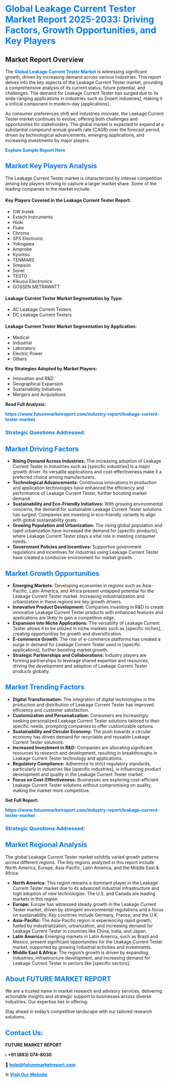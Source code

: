 <h1 style="color: #007BFF;">Global Leakage Current Tester Market Report 2025-2033: Driving Factors, Growth Opportunities, and Key Players</h1>

<section id="overview">
<h2>Market Report Overview</h2>
<p>The <a href="https://www.futuremarketreport.com/industry-report/leakage-current-tester-market" style="color: #007BFF; text-decoration: none;"><strong>Global Leakage Current Tester Market</strong></a> is witnessing significant growth, driven by increasing demand across various industries. This report delves into the key aspects of the Leakage Current Tester market, providing a comprehensive analysis of its current status, future potential, and challenges. The demand for Leakage Current Tester has surged due to its wide-ranging applications in industries such as [insert industries], making it a critical component in modern-day [applications].</p>
<p>As consumer preferences shift and industries innovate, the Leakage Current Tester market continues to evolve, offering both challenges and opportunities for stakeholders. The global market is expected to expand at a substantial compound annual growth rate (CAGR) over the forecast period, driven by technological advancements, emerging applications, and increasing investments by major players.</p>
</section>

<section id="overview">
<p><a href="https://www.futuremarketreport.com/request-sample/reportId=90302" style="color: #007BFF; text-decoration: none;"><strong>Explore Sample Report Here</strong></a></p>
</section>

<section id="key-players">
<h2 style="color: #007BFF;">Market Key Players Analysis</h2>
<p>The Leakage Current Tester market is characterized by intense competition among key players striving to capture a larger market share. Some of the leading companies in the market include:</p>
<h4>Key Players Covered in the Leakage Current Tester Report:</h4>
<ul><li>GW Instek</li><li>Extech Instruments</li><li>Hioki</li><li>Fluke</li><li>Chroma</li><li>SPS Electronic</li><li>Yokogawa</li><li>Amprobe</li><li>Kyoritsu</li><li>TENMARS</li><li>Simpson</li><li>Sonel</li><li>TESTO</li><li>Kikusui Electronics</li><li>GOSSEN METRAWATT</li></ul>
<h4>Leakage Current Tester Market Segmentation by Type:</h4>
<ul><li>AC Leakage Current Testers</li><li>DC Leakage Current Testers</li></ul>

<h4>Leakage Current Tester Market Segmentation by Application:</h4>
<ul><li>Medical</li><li>Industrial</li><li>Laboratory</li><li>Electric Power</li><li>Others</li></ul>
<p><strong>Key Strategies Adopted by Market Players:</strong></p>
<ul>
<li>Innovation and R&D</li>
<li>Geographical Expansion</li>
<li>Sustainability Initiatives</li>
<li>Mergers and Acquisitions</li>
</ul>
</section>

<section>
<p><strong>Read Full Analysis: </strong></p><a href="https://www.futuremarketreport.com/industry-report/leakage-current-tester-market" style="color: #007BFF; text-decoration: none;"><strong>https://www.futuremarketreport.com/industry-report/leakage-current-tester-market</strong></a>
<h3 style="color: #007BFF;">Strategic Questions Addressed:</h3>
</section>

<section id="driving-factors">
<h2 style="color: #007BFF;">Market Driving Factors</h2>
<ul>
<li><strong>Rising Demand Across Industries:</strong> The increasing adoption of Leakage Current Tester in industries such as [specific industries] is a major growth driver. Its versatile applications and cost-effectiveness make it a preferred choice among manufacturers.</li>
<li><strong>Technological Advancements:</strong> Continuous innovations in production and application technologies have enhanced the efficiency and performance of Leakage Current Tester, further boosting market demand.</li>
<li><strong>Sustainability and Eco-Friendly Initiatives:</strong> With growing environmental concerns, the demand for sustainable Leakage Current Tester solutions has surged. Companies are investing in eco-friendly variants to align with global sustainability goals.</li>
<li><strong>Growing Population and Urbanization:</strong> The rising global population and rapid urbanization have increased the demand for [specific products], where Leakage Current Tester plays a vital role in meeting consumer needs.</li>
<li><strong>Government Policies and Incentives:</strong> Supportive government regulations and incentives for industries using Leakage Current Tester have created a conducive environment for market growth.</li>
</ul>
</section>

<section id="growth-opportunities">
<h2 style="color: #007BFF;">Market Growth Opportunities</h2>
<ul>
<li><strong>Emerging Markets:</strong> Developing economies in regions such as Asia-Pacific, Latin America, and Africa present untapped potential for the Leakage Current Tester market. Increasing industrialization and urbanization in these regions are key growth drivers.</li>
<li><strong>Innovative Product Development:</strong> Companies investing in R&D to create innovative Leakage Current Tester products with enhanced features and applications are likely to gain a competitive edge.</li>
<li><strong>Expansion into Niche Applications:</strong> The versatility of Leakage Current Tester allows it to be utilized in niche markets such as [specific niches], creating opportunities for growth and diversification.</li>
<li><strong>E-commerce Growth:</strong> The rise of e-commerce platforms has created a surge in demand for Leakage Current Tester used in [specific applications], further boosting market growth.</li>
<li><strong>Strategic Partnerships and Collaborations:</strong> Industry players are forming partnerships to leverage shared expertise and resources, driving the development and adoption of Leakage Current Tester products globally.</li>
</ul>
</section>

<section id="trending-factors">
<h2 style="color: #007BFF;">Market Trending Factors</h2>
<ul>
<li><strong>Digital Transformation:</strong> The integration of digital technologies in the production and distribution of Leakage Current Tester has improved efficiency and customer satisfaction.</li>
<li><strong>Customization and Personalization:</strong> Consumers are increasingly seeking personalized Leakage Current Tester solutions tailored to their specific needs, prompting companies to offer customizable options.</li>
<li><strong>Sustainability and Circular Economy:</strong> The push towards a circular economy has driven demand for recyclable and reusable Leakage Current Tester solutions.</li>
<li><strong>Increased Investment in R&D:</strong> Companies are allocating significant resources to research and development, resulting in breakthroughs in Leakage Current Tester technology and applications.</li>
<li><strong>Regulatory Compliance:</strong> Adherence to strict regulatory standards, particularly in industries like [specific industries], is influencing product development and quality in the Leakage Current Tester market.</li>
<li><strong>Focus on Cost-Effectiveness:</strong> Businesses are exploring cost-efficient Leakage Current Tester solutions without compromising on quality, making the market more competitive.</li>
</ul>
</section>

<section>
<p><strong>Get Full Report: </strong></p><a href="https://www.futuremarketreport.com/industry-report/leakage-current-tester-market" style="color: #007BFF; text-decoration: none;"><strong>https://www.futuremarketreport.com/industry-report/leakage-current-tester-market</strong></a>
<h3 style="color: #007BFF;">Strategic Questions Addressed:</h3>
</section>


<section id="regional-analysis">
<h2 style="color: #007BFF;">Market Regional Analysis</h2>
<p>The global Leakage Current Tester market exhibits varied growth patterns across different regions. The key regions analyzed in this report include North America, Europe, Asia-Pacific, Latin America, and the Middle East & Africa:</p>
<ul>
<li><strong>North America:</strong> This region remains a dominant player in the Leakage Current Tester market due to its advanced industrial infrastructure and high adoption of new technologies. The U.S. and Canada are leading markets in this region.</li>
<li><strong>Europe:</strong> Europe has witnessed steady growth in the Leakage Current Tester market, driven by stringent environmental regulations and a focus on sustainability. Key countries include Germany, France, and the U.K.</li>
<li><strong>Asia-Pacific:</strong> The Asia-Pacific region is experiencing rapid growth, fueled by industrialization, urbanization, and increasing demand for Leakage Current Tester in countries like China, India, and Japan.</li>
<li><strong>Latin America:</strong> Emerging markets in Latin America, such as Brazil and Mexico, present significant opportunities for the Leakage Current Tester market, supported by growing industrial activities and investments.</li>
<li><strong>Middle East & Africa:</strong> The region’s growth is driven by expanding industries, infrastructure development, and increasing demand for Leakage Current Tester in sectors like [specific sectors].</li>
</ul>
</section>

<footer>
<h2 style="color: #007BFF;">About FUTURE MARKET REPORT</h2>
<p>We are a trusted name in market research and advisory services, delivering actionable insights and strategic support to businesses across diverse industries. Our expertise lies in offering:</p>

<p>Stay ahead in today’s competitive landscape with our tailored research solutions.</p>

<h2 style="color: #007BFF;">Contact Us:</h2>
<p><strong>FUTURE MARKET REPORT</strong></p>
<p>📞 <strong>+91 (883) 074-8030</strong></p>
<p>📧 <strong><a href="mailto:help@futuremarketreport.com" style="color: #007BFF;">help@futuremarketreport.com</a></strong></p>
<p>🌐 <strong><a href="https://www.futuremarketreport.com/" style="color: #007BFF;">Visit Our Website</a></strong></p>
</footer>